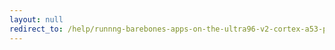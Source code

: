 ```yaml
---
layout: null
redirect_to: /help/runnng-barebones-apps-on-the-ultra96-v2-cortex-a53-processor/
---
```

